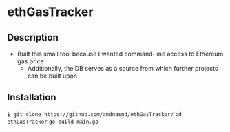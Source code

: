 # ethGasTracker

## Description 

- Built this small tool because I wanted command-line access to Ethereum gas price
  - Additionally, the DB serves as a source from which further projects can be built upon 

## Installation
`$ git clone https://github.com/andnasnd/ethGasTracker/`
`cd ethGasTracker` 
`go build main.go`
